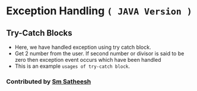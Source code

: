 # Exception Handling `( JAVA Version )`

## Try-Catch Blocks

* Here, we have handled exception using try catch block.
* Get 2 number from the user. If second number or divisor is said to be zero then exception event occurs which have been handled
* This is an example `usages of try-catch block`.

### Contributed by [Sm Satheesh](https://github.com/smsatheesh)
